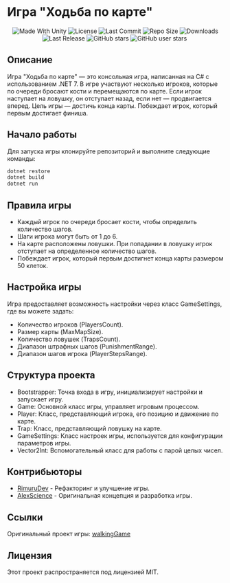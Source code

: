 # Игра "Ходьба по карте"

 <p align="center">
  <a>
    <img alt="Made With Unity" src="https://img.shields.io/badge/made%20with-Unity-57b9d3.svg?logo=Unity">
  </a>
  <a>
  <img alt="License" src="https://img.shields.io/github/license/RimuruDev/WalkingGame?logo=github">
  </a>
  <a>
    <img alt="Last Commit" src="https://img.shields.io/github/last-commit/RimuruDev/WalkingGame?logo=Mapbox&color=orange">
  </a>
  <a>
    <img alt="Repo Size" src="https://img.shields.io/github/repo-size/RimuruDev/WalkingGame?logo=VirtualBox">
  </a>
  <a>
    <img alt="Downloads" src="https://img.shields.io/github/downloads/RimuruDev/WalkingGame/total?color=brightgreen">
  </a>
  <a>
    <img alt="Last Release" src="https://img.shields.io/github/v/release/RimuruDev/WalkingGame?include_prereleases&logo=Dropbox&color=yellow">
  </a>
  <a>
    <img alt="GitHub stars" src="https://img.shields.io/github/stars/RimuruDev/WalkingGame?branch=main&label=Stars&logo=GitHub&logoColor=ffffff&labelColor=282828&color=informational&style=flat">
  </a>
  <a>
    <img alt="GitHub user stars" src="https://img.shields.io/github/stars/RimuruDev?affiliations=OWNER&branch=main&label=User%20Stars&logo=GitHub&logoColor=ffffff&labelColor=282828&color=informational&style=flat">
  </a>
  <a>
    <img alt="" src="https://img.shields.io/github/watchers/RimuruDev/WalkingGame?style=flat">
  </a>
</p>

## Описание

Игра "Ходьба по карте" — это консольная игра, написанная на C# с использованием .NET 7. В игре участвуют несколько игроков, которые по очереди бросают кости и перемещаются по карте. Если игрок наступает на ловушку, он отступает назад, если нет — продвигается вперед. Цель игры — достичь конца карты. Побеждает игрок, который первым достигает финиша.

## Начало работы

Для запуска игры клонируйте репозиторий и выполните следующие команды:

```bash
dotnet restore
dotnet build
dotnet run
```
## Правила игры
- Каждый игрок по очереди бросает кости, чтобы определить количество шагов.
- Шаги игрока могут быть от 1 до 6.
- На карте расположены ловушки. При попадании в ловушку игрок отступает на определенное количество шагов.
- Побеждает игрок, который первым достигнет конца карты размером 50 клеток.

## Настройка игры
Игра предоставляет возможность настройки через класс GameSettings, где вы можете задать:

- Количество игроков (PlayersCount).
- Размер карты (MaxMapSize).
- Количество ловушек (TrapsCount).
- Диапазон штрафных шагов (PunishmentRange).
- Диапазон шагов игрока (PlayerStepsRange).

## Структура проекта
- Bootstrapper: Точка входа в игру, инициализирует настройки и запускает игру.
- Game: Основной класс игры, управляет игровым процессом.
- Player: Класс, представляющий игрока, его позицию и движение по карте.
- Trap: Класс, представляющий ловушку на карте.
- GameSettings: Класс настроек игры, используется для конфигурации параметров игры.
- Vector2Int: Вспомогательный класс для работы с парой целых чисел.

## Контрибьюторы
- [RimuruDev](https://github.com/RimuruDev) - Рефакторинг и улучшение игры.
- [AlexScience](https://github.com/AlexScience) - Оригинальная концепция и разработка игры.

## Ссылки
Оригинальный проект игры: [walkingGame](https://github.com/AlexScience/walkingGame)

## Лицензия
Этот проект распространяется под лицензией MIT.

